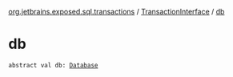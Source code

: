 [org.jetbrains.exposed.sql.transactions](../index.md) / [TransactionInterface](index.md) / [db](.)

# db

`abstract val db: `[`Database`](../../org.jetbrains.exposed.sql/-database/index.md)